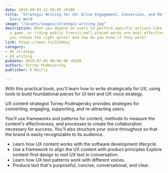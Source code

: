 ```yaml
---
date: 2019-09-03 11:50:55 +0100
title: 'Strategic Writing for UX: Drive Engagement, Conversion, and Retention with
  Every Word'
image: "/assets/images/strategic-writing.jpg"
description: When you depend on users to perform specific actions-like buying tickets, playing
  a game, or riding public transit-well-placed words are most effective. But how do
  you choose the right words? And how do you know if they work?
link: https://amzn.to/2LhUGaj
category:
- UX strategy
- UX writing
pubdate: 2019-07-05 00:00:00 +0100
authors: Torrey Podmajersky
publisher: O'Reilly

---
```

With this practical book, you'll learn how to write strategically for UX, using tools to build foundational pieces for UI text and UX voice strategy. 

UX content strategist Torrey Podmajersky provides strategies for converting, engaging, supporting, and re-attracting users. 

You'll use frameworks and patterns for content, methods to measure the content's effectiveness, and processes to create the collaboration necessary for success. You'll also structure your voice throughout so that the brand is easily recognizable to its audience. 

* Learn how UX content works with the software development lifecycle.
* Use a framework to align the UX content with product principles Explore content-first design to root UX text in conversation.
* Learn how UX text patterns work with different voices.
* Produce text that's purposeful, concise, conversational, and clear.